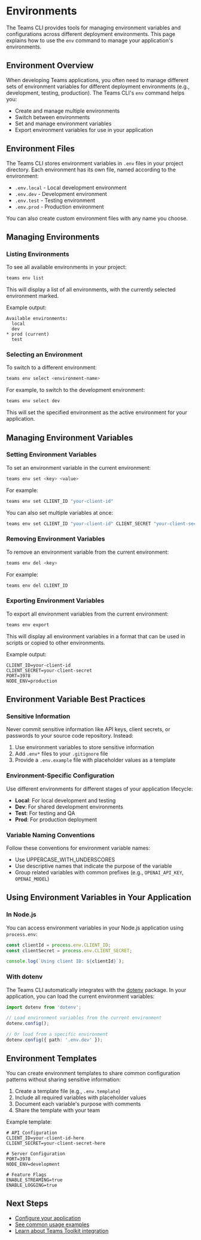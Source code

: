 # Environments

The Teams CLI provides tools for managing environment variables and configurations across different deployment environments. This page explains how to use the `env` command to manage your application's environments.

## Environment Overview

When developing Teams applications, you often need to manage different sets of environment variables for different deployment environments (e.g., development, testing, production). The Teams CLI's `env` command helps you:

- Create and manage multiple environments
- Switch between environments
- Set and manage environment variables
- Export environment variables for use in your application

## Environment Files

The Teams CLI stores environment variables in `.env` files in your project directory. Each environment has its own file, named according to the environment:

- `.env.local` - Local development environment
- `.env.dev` - Development environment
- `.env.test` - Testing environment
- `.env.prod` - Production environment

You can also create custom environment files with any name you choose.

## Managing Environments

### Listing Environments

To see all available environments in your project:

```sh
teams env list
```

This will display a list of all environments, with the currently selected environment marked.

Example output:

```
Available environments:
  local
  dev
* prod (current)
  test
```

### Selecting an Environment

To switch to a different environment:

```sh
teams env select <environment-name>
```

For example, to switch to the development environment:

```sh
teams env select dev
```

This will set the specified environment as the active environment for your application.

## Managing Environment Variables

### Setting Environment Variables

To set an environment variable in the current environment:

```sh
teams env set <key> <value>
```

For example:

```sh
teams env set CLIENT_ID "your-client-id"
```

You can also set multiple variables at once:

```sh
teams env set CLIENT_ID "your-client-id" CLIENT_SECRET "your-client-secret"
```

### Removing Environment Variables

To remove an environment variable from the current environment:

```sh
teams env del <key>
```

For example:

```sh
teams env del CLIENT_ID
```

### Exporting Environment Variables

To export all environment variables from the current environment:

```sh
teams env export
```

This will display all environment variables in a format that can be used in scripts or copied to other environments.

Example output:

```
CLIENT_ID=your-client-id
CLIENT_SECRET=your-client-secret
PORT=3978
NODE_ENV=production
```

## Environment Variable Best Practices

### Sensitive Information

Never commit sensitive information like API keys, client secrets, or passwords to your source code repository. Instead:

1. Use environment variables to store sensitive information
2. Add `.env*` files to your `.gitignore` file
3. Provide a `.env.example` file with placeholder values as a template

### Environment-Specific Configuration

Use different environments for different stages of your application lifecycle:

- **Local**: For local development and testing
- **Dev**: For shared development environments
- **Test**: For testing and QA
- **Prod**: For production deployment

### Variable Naming Conventions

Follow these conventions for environment variable names:

- Use UPPERCASE_WITH_UNDERSCORES
- Use descriptive names that indicate the purpose of the variable
- Group related variables with common prefixes (e.g., `OPENAI_API_KEY`, `OPENAI_MODEL`)

## Using Environment Variables in Your Application

### In Node.js

You can access environment variables in your Node.js application using `process.env`:

```typescript
const clientId = process.env.CLIENT_ID;
const clientSecret = process.env.CLIENT_SECRET;

console.log(`Using client ID: ${clientId}`);
```

### With dotenv

The Teams CLI automatically integrates with the [dotenv](https://www.npmjs.com/package/dotenv) package. In your application, you can load the current environment variables:

```typescript
import dotenv from 'dotenv';

// Load environment variables from the current environment
dotenv.config();

// Or load from a specific environment
dotenv.config({ path: '.env.dev' });
```

## Environment Templates

You can create environment templates to share common configuration patterns without sharing sensitive information:

1. Create a template file (e.g., `.env.template`)
2. Include all required variables with placeholder values
3. Document each variable's purpose with comments
4. Share the template with your team

Example template:

```
# API Configuration
CLIENT_ID=your-client-id-here
CLIENT_SECRET=your-client-secret-here

# Server Configuration
PORT=3978
NODE_ENV=development

# Feature Flags
ENABLE_STREAMING=true
ENABLE_LOGGING=true
```

## Next Steps

- [Configure your application](./5.configuration.md)
- [See common usage examples](./6.examples.md)
- [Learn about Teams Toolkit integration](../7.devtools/README.md)
